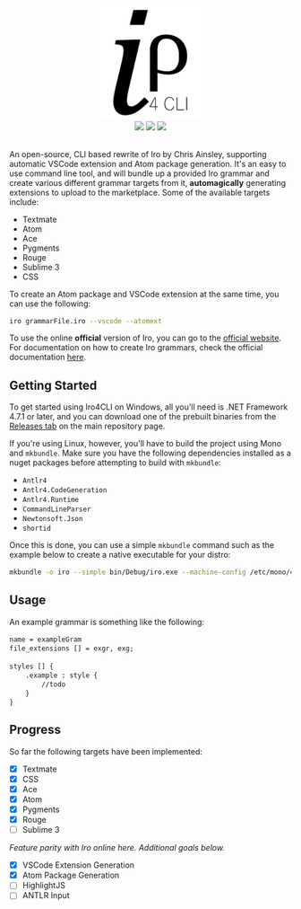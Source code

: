<div align="center">
<img src="https://github.com/c272/iro4cli/raw/master/logo.png" width=200/>
<br>
<img src="https://img.shields.io/github/issues/c272/iro4cli"> <img src="https://img.shields.io/travis/c272/iro4cli"> <img src="https://img.shields.io/badge/%2ENET->=4.7.1-blue">
<br>
<br>
</div>

An open-source, CLI based rewrite of Iro by Chris Ainsley, supporting automatic VSCode extension and Atom package generation. It's an easy to use command line tool, and will bundle up a provided Iro grammar and create various different grammar targets from it, **automagically** generating extensions to upload to the marketplace. Some of the available targets include:

 - Textmate
 - Atom
 - Ace
 - Pygments
 - Rouge
 - Sublime 3
 - CSS

To create an Atom package and VSCode extension at the same time, you can use the following:
```bash
iro grammarFile.iro --vscode --atomext
```
To use the online **official** version of Iro, you can go to the [official website](http://eeyo.io/iro). For documentation on how to create Iro grammars, check the official documentation [here](http://eeyo.io/iro/documentation).

## Getting Started
To get started using Iro4CLI on Windows, all you'll need is .NET Framework 4.7.1 or later, and you can download one of the prebuilt binaries from the [Releases tab](https://github.com/c272/iro4cli/releases) on the main repository page.

If you're using Linux, however, you'll have to build the project using Mono and `mkbundle`. Make sure you have the following dependencies installed as a nuget packages before attempting to build with `mkbundle`:

 - `Antlr4`
 - `Antlr4.CodeGeneration`
 - `Antlr4.Runtime`
 - `CommandLineParser`
 - `Newtonsoft.Json`
 - `shortid`

Once this is done, you can use a simple `mkbundle` command such as the example below to create a native executable for your distro:
```bash
mkbundle -o iro --simple bin/Debug/iro.exe --machine-config /etc/mono/4.5/machine.config --no-config --nodeps bin/Debug/*.dll
```

## Usage
An example grammar is something like the following:
```
name = exampleGram
file_extensions [] = exgr, exg;

styles [] {
    .example : style {
        //todo
    }
}
```

## Progress
So far the following targets have been implemented:
- [x] Textmate
- [x] CSS
- [x] Ace
- [x] Atom
- [x] Pygments
- [x] Rouge
- [ ] Sublime 3

*Feature parity with Iro online here. Additional goals below.*

- [x] VSCode Extension Generation
- [x] Atom Package Generation
- [ ] HighlightJS
- [ ] ANTLR Input
